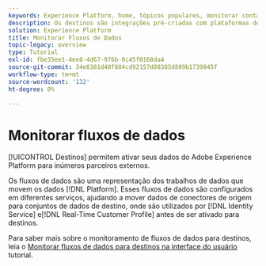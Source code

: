 ```yaml
---
keywords: Experience Platform, home, tópicos populares, monitorar contas, monitorar fluxos de dados, fluxos de dados, destinos
description: Os destinos são integrações pré-criadas com plataformas de destino que permitem a ativação contínua de dados do Adobe Experience Platform. Você pode usar destinos para ativar seus dados conhecidos e desconhecidos para campanhas de marketing entre canais, campanhas por email, anúncios direcionados e muitos outros casos de uso.
solution: Experience Platform
title: Monitorar Fluxos de Dados
topic-legacy: overview
type: Tutorial
exl-id: fbe35ee1-4ee8-4d67-976b-0c45f0168da4
source-git-commit: 34e0381d40f884cd92157d08385d889b1739845f
workflow-type: tm+mt
source-wordcount: '132'
ht-degree: 0%

---
```


# Monitorar fluxos de dados

[!UICONTROL Destinos] permitem ativar seus dados do Adobe Experience Platform para inúmeros parceiros externos.

Os fluxos de dados são uma representação dos trabalhos de dados que movem os dados [!DNL Platform]. Esses fluxos de dados são configurados em diferentes serviços, ajudando a mover dados de conectores de origem para conjuntos de dados de destino, onde são utilizados por [!DNL Identity Service] e[!DNL Real-Time Customer Profile] antes de ser ativado para destinos.

Para saber mais sobre o monitoramento de fluxos de dados para destinos, leia o [Monitorar fluxos de dados para destinos na interface do usuário](../../dataflows/ui/monitor-destinations.md) tutorial.
